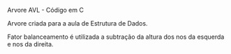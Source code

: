 Arvore AVL - Código em C

Arvore criada para a aula de Estrutura de Dados.

Fator balanceamento é utilizada a subtração da altura dos nos da esquerda e nos da direita.
